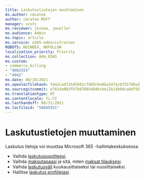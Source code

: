 ```yaml
---
title: Laskutustietojen muuttaminen
ms.author: cmcatee
author: cmcatee-MSFT
manager: scotv
ms.reviewer: jkinma, jmueller
ms.audience: Admin
ms.topic: article
ms.service: o365-administration
ROBOTS: NOINDEX, NOFOLLOW
localization_priority: Priority
ms.collection: Adm_O365
ms.custom:
- commerce_billing
- "9002555"
- "4942"
ms.date: 08/10/2021
ms.openlocfilehash: fda2ca4725d5941c7dd5cbe8ba347ec075578ba2
ms.sourcegitcommit: e781da003fb7b878854846cbe12b13b9dca8df92
ms.translationtype: HT
ms.contentlocale: fi-FI
ms.lasthandoff: 08/31/2021
ms.locfileid: "58845931"
---
```

# <a name="change-billing-information"></a>Laskutustietojen muuttaminen

Laskutus tietoja voi muuttaa Microsoft 365 -hallintakeskuksessa. 

- Vaihda [laskutusosoitteesi](https://docs.microsoft.com/microsoft-365/commerce/billing-and-payments/change-your-billing-addresses).
- Vaihda [maksutapaasi](https://docs.microsoft.com/microsoft-365/commerce/billing-and-payments/manage-payment-methods) ja sitä, miten [maksat tilauksesi](https://docs.microsoft.com/microsoft-365/commerce/billing-and-payments/pay-for-your-subscription).
- Vaihda [laskutusväli](https://docs.microsoft.com/microsoft-365/commerce/billing-and-payments/change-payment-frequency) kuukausittaiseksi tai vuosittaiseksi.
- Hallitse [laskutus profiilejasi](https://docs.microsoft.com/microsoft-365/commerce/billing-and-payments/manage-billing-profiles).
